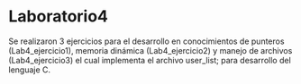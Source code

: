 # Laboratorio4
Se realizaron 3 ejercicios para el desarrollo en conocimientos de punteros (Lab4_ejercicio1), memoria dinámica (Lab4_ejercicio2) y manejo de archivos (Lab4_ejercicio3) el cual implementa el archivo user_list; para desarrollo del lenguaje C.
